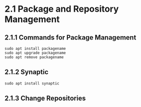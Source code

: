 # 2.1 Package and Repository Management

## 2.1.1 Commands for Package Management
```
sudo apt install packagename
sudo apt upgrade packagename
sudo apt remove packagename
```

## 2.1.2 Synaptic
```
sudo apt install synaptic
```

## 2.1.3 Change Repositories
